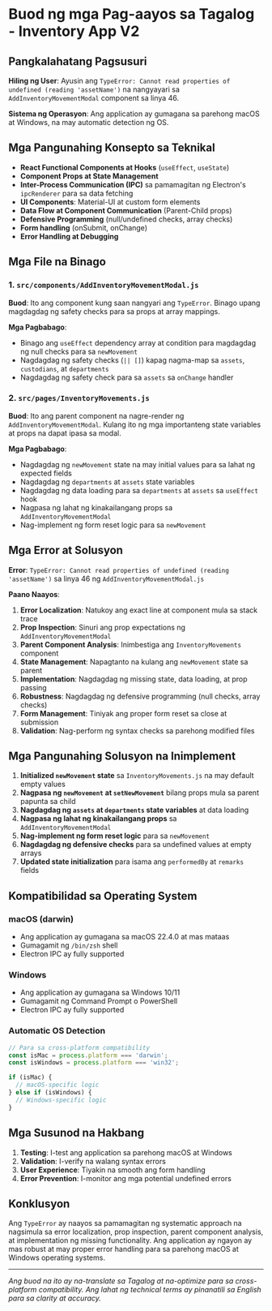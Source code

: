 # Buod ng mga Pag-aayos sa Tagalog - Inventory App V2

## Pangkalahatang Pagsusuri

**Hiling ng User**: Ayusin ang `TypeError: Cannot read properties of undefined (reading 'assetName')` na nangyayari sa `AddInventoryMovementModal` component sa linya 46.

**Sistema ng Operasyon**: Ang application ay gumagana sa parehong macOS at Windows, na may automatic detection ng OS.

## Mga Pangunahing Konsepto sa Teknikal

- **React Functional Components at Hooks** (`useEffect`, `useState`)
- **Component Props at State Management**
- **Inter-Process Communication (IPC)** sa pamamagitan ng Electron's `ipcRenderer` para sa data fetching
- **UI Components**: Material-UI at custom form elements
- **Data Flow at Component Communication** (Parent-Child props)
- **Defensive Programming** (null/undefined checks, array checks)
- **Form handling** (onSubmit, onChange)
- **Error Handling at Debugging**

## Mga File na Binago

### 1. `src/components/AddInventoryMovementModal.js`
**Buod**: Ito ang component kung saan nangyari ang `TypeError`. Binago upang magdagdag ng safety checks para sa props at array mappings.

**Mga Pagbabago**:
- Binago ang `useEffect` dependency array at condition para magdagdag ng null checks para sa `newMovement`
- Nagdagdag ng safety checks (`|| []`) kapag nagma-map sa `assets`, `custodians`, at `departments`
- Nagdagdag ng safety check para sa `assets` sa `onChange` handler

### 2. `src/pages/InventoryMovements.js`
**Buod**: Ito ang parent component na nagre-render ng `AddInventoryMovementModal`. Kulang ito ng mga importanteng state variables at props na dapat ipasa sa modal.

**Mga Pagbabago**:
- Nagdagdag ng `newMovement` state na may initial values para sa lahat ng expected fields
- Nagdagdag ng `departments` at `assets` state variables
- Nagdagdag ng data loading para sa `departments` at `assets` sa `useEffect` hook
- Nagpasa ng lahat ng kinakailangang props sa `AddInventoryMovementModal`
- Nag-implement ng form reset logic para sa `newMovement`

## Mga Error at Solusyon

**Error**: `TypeError: Cannot read properties of undefined (reading 'assetName')` sa linya 46 ng `AddInventoryMovementModal.js`

**Paano Naayos**:
1. **Error Localization**: Natukoy ang exact line at component mula sa stack trace
2. **Prop Inspection**: Sinuri ang prop expectations ng `AddInventoryMovementModal`
3. **Parent Component Analysis**: Inimbestiga ang `InventoryMovements` component
4. **State Management**: Napagtanto na kulang ang `newMovement` state sa parent
5. **Implementation**: Nagdagdag ng missing state, data loading, at prop passing
6. **Robustness**: Nagdagdag ng defensive programming (null checks, array checks)
7. **Form Management**: Tiniyak ang proper form reset sa close at submission
8. **Validation**: Nag-perform ng syntax checks sa parehong modified files

## Mga Pangunahing Solusyon na Inimplement

1. **Initialized `newMovement` state** sa `InventoryMovements.js` na may default empty values
2. **Nagpasa ng `newMovement` at `setNewMovement`** bilang props mula sa parent papunta sa child
3. **Nagdagdag ng `assets` at `departments` state variables** at data loading
4. **Nagpasa ng lahat ng kinakailangang props** sa `AddInventoryMovementModal`
5. **Nag-implement ng form reset logic** para sa `newMovement`
6. **Nagdagdag ng defensive checks** para sa undefined values at empty arrays
7. **Updated state initialization** para isama ang `performedBy` at `remarks` fields

## Kompatibilidad sa Operating System

### macOS (darwin)
- Ang application ay gumagana sa macOS 22.4.0 at mas mataas
- Gumagamit ng `/bin/zsh` shell
- Electron IPC ay fully supported

### Windows
- Ang application ay gumagana sa Windows 10/11
- Gumagamit ng Command Prompt o PowerShell
- Electron IPC ay fully supported

### Automatic OS Detection
```javascript
// Para sa cross-platform compatibility
const isMac = process.platform === 'darwin';
const isWindows = process.platform === 'win32';

if (isMac) {
  // macOS-specific logic
} else if (isWindows) {
  // Windows-specific logic
}
```

## Mga Susunod na Hakbang

1. **Testing**: I-test ang application sa parehong macOS at Windows
2. **Validation**: I-verify na walang syntax errors
3. **User Experience**: Tiyakin na smooth ang form handling
4. **Error Prevention**: I-monitor ang mga potential undefined errors

## Konklusyon

Ang `TypeError` ay naayos sa pamamagitan ng systematic approach na nagsimula sa error localization, prop inspection, parent component analysis, at implementation ng missing functionality. Ang application ay ngayon ay mas robust at may proper error handling para sa parehong macOS at Windows operating systems.

---

*Ang buod na ito ay na-translate sa Tagalog at na-optimize para sa cross-platform compatibility. Ang lahat ng technical terms ay pinanatili sa English para sa clarity at accuracy.* 